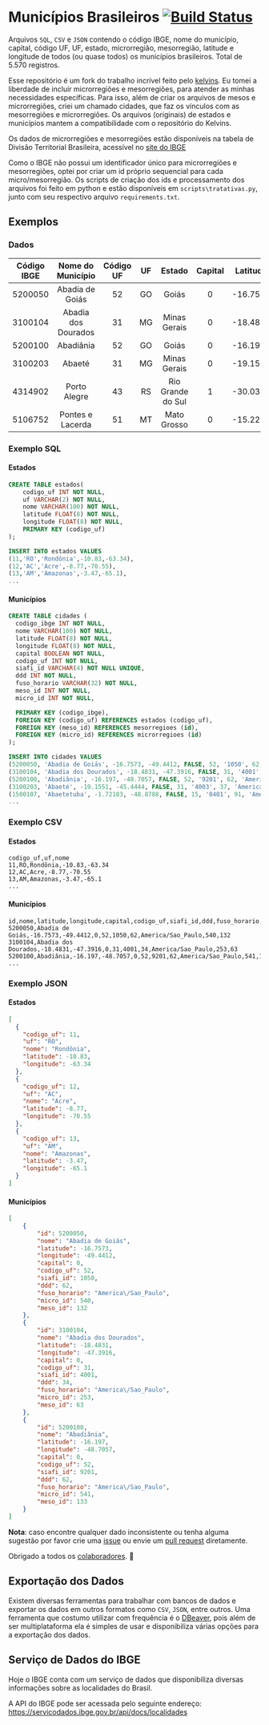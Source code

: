 # Municípios Brasileiros [![Build Status](https://app.travis-ci.com/pedrounes1/Municipios-Brasileiros.svg?branch=main)](https://app.travis-ci.com/pedrounes1/Municipios-Brasileiros)

Arquivos `SQL`, `CSV` e `JSON` contendo o código IBGE, nome do município, capital, código UF, UF, estado, microrregião, mesorregião, latitude e longitude de todos (ou quase todos) os municípios brasileiros. Total de 5.570 registros.

Esse repositório é um fork do trabalho incrível feito pelo [kelvins](https://github.com/kelvins/Municipios-Brasileiros). Eu tomei a liberdade de incluir microrregiões e mesorregiões, para atender as minhas necessidades específicas. Para isso, além de criar os arquivos de mesos e microrregiões, criei um chamado cidades, que faz os vínculos com as mesorregiões e microrregiões. Os arquivos (originais) de estados e municípios mantem a compatibilidade com o repositório do Kelvins.

Os dados de microrregiões e mesorregiões estão disponíveis na tabela de Divisão Territorial Brasileira, acessível no [site do IBGE](https://www.ibge.gov.br/geociencias/organizacao-do-territorio/estrutura-territorial/23701-divisao-territorial-brasileira.html?=&t=acesso-ao-produto)

Como o IBGE não possui um identificador único para microrregiões e mesorregiões, optei por criar um id próprio sequencial para cada micro/mesorregião. Os scripts de criação dos ids e processamento dos arquivos foi feito em python e estão disponíveis em `scripts\tratativas.py`, junto com seu respectivo arquivo `requirements.txt`.

## Exemplos

### Dados

| Código IBGE |  Nome do Município  | Código UF | UF |       Estado      | Capital | Latitude | Longitude | Código Siafi | DDD |     Fuso Horário    | Micro Id | Meso Id |
|:-----------:|:-------------------:|:---------:|:--:|:-----------------:|:-------:|:--------:|:---------:|:------------:|:---:|:-------------------:|:--------:|:-------:|
|   5200050   | Abadia de Goiás     |     52    | GO | Goiás             |    0    | -16.7573 |  -49.4412 |     1050     |  62 | America/Sao_Paulo   |    540   |    132  |
|   3100104   | Abadia dos Dourados |     31    | MG | Minas Gerais      |    0    | -18.4831 |  -47.3916 |     4001     |  34 | America/Sao_Paulo   |    253   |     63  |
|   5200100   | Abadiânia           |     52    | GO | Goiás             |    0    | -16.1970 |  -48.7057 |     9201     |  62 | America/Sao_Paulo   |    541   |    133  |
|   3100203   | Abaeté              |     31    | MG | Minas Gerais      |    0    | -19.1551 |  -45.4444 |     4003     |  37 | America/Sao_Paulo   |    254   |     64  |
|   4314902   | Porto Alegre        |     43    | RS | Rio Grande do Sul |    1    | -30.0318 |  -51.2065 |     8801     |  51 | America/Sao_Paulo   |    482   |    119  |
|   5106752   | Pontes e Lacerda    |     51    | MT | Mato Grosso       |    0    | -15.2219 |  -59.3435 |     8999     |  65 | America/Porto_Velho |    535   |    131  |

### Exemplo SQL

#### Estados

```sql
CREATE TABLE estados(
    codigo_uf INT NOT NULL,
    uf VARCHAR(2) NOT NULL,
    nome VARCHAR(100) NOT NULL,
    latitude FLOAT(8) NOT NULL,
    longitude FLOAT(8) NOT NULL,
    PRIMARY KEY (codigo_uf)
);

INSERT INTO estados VALUES
(11,'RO','Rondônia',-10.83,-63.34),
(12,'AC','Acre',-8.77,-70.55),
(13,'AM','Amazonas',-3.47,-65.1),
...
```

#### Municípios

```sql
CREATE TABLE cidades (
  codigo_ibge INT NOT NULL,
  nome VARCHAR(100) NOT NULL,
  latitude FLOAT(8) NOT NULL,
  longitude FLOAT(8) NOT NULL,
  capital BOOLEAN NOT NULL,
  codigo_uf INT NOT NULL,
  siafi_id VARCHAR(4) NOT NULL UNIQUE,
  ddd INT NOT NULL,
  fuso_horario VARCHAR(32) NOT NULL,
  meso_id INT NOT NULL,
  micro_id INT NOT NULL,

  PRIMARY KEY (codigo_ibge),
  FOREIGN KEY (codigo_uf) REFERENCES estados (codigo_uf),
  FOREIGN KEY (meso_id) REFERENCES mesorregioes (id),
  FOREIGN KEY (micro_id) REFERENCES microrregioes (id)
);

INSERT INTO cidades VALUES
(5200050, 'Abadia de Goiás', -16.7573, -49.4412, FALSE, 52, '1050', 62, 'America\/Sao_Paulo', 132, 540),
(3100104, 'Abadia dos Dourados', -18.4831, -47.3916, FALSE, 31, '4001', 34, 'America\/Sao_Paulo', 63, 253),
(5200100, 'Abadiânia', -16.197, -48.7057, FALSE, 52, '9201', 62, 'America\/Sao_Paulo', 133, 541),
(3100203, 'Abaeté', -19.1551, -45.4444, FALSE, 31, '4003', 37, 'America\/Sao_Paulo', 64, 254),
(1500107, 'Abaetetuba', -1.72183, -48.8788, FALSE, 15, '0401', 91, 'America\/Sao_Paulo', 11, 31)
...
```

### Exemplo CSV

#### Estados

```csv
codigo_uf,uf,nome
11,RO,Rondônia,-10.83,-63.34
12,AC,Acre,-8.77,-70.55
13,AM,Amazonas,-3.47,-65.1
...
```

#### Municípios

```csv
id,nome,latitude,longitude,capital,codigo_uf,siafi_id,ddd,fuso_horario,micro_id,meso_id
5200050,Abadia de Goiás,-16.7573,-49.4412,0,52,1050,62,America/Sao_Paulo,540,132
3100104,Abadia dos Dourados,-18.4831,-47.3916,0,31,4001,34,America/Sao_Paulo,253,63
5200100,Abadiânia,-16.197,-48.7057,0,52,9201,62,America/Sao_Paulo,541,133
...
```

### Exemplo JSON

#### Estados

```json
[
  {
    "codigo_uf": 11,
    "uf": "RO",
    "nome": "Rondônia",
    "latitude": -10.83,
    "longitude": -63.34
  },
  {
    "codigo_uf": 12,
    "uf": "AC",
    "nome": "Acre",
    "latitude": -8.77,
    "longitude": -70.55
  },
  {
    "codigo_uf": 13,
    "uf": "AM",
    "nome": "Amazonas",
    "latitude": -3.47,
    "longitude": -65.1
  }
]
```

#### Municípios

```json
[
    {
        "id": 5200050,
        "nome": "Abadia de Goiás",
        "latitude": -16.7573,
        "longitude": -49.4412,
        "capital": 0,
        "codigo_uf": 52,
        "siafi_id": 1050,
        "ddd": 62,
        "fuso_horario": "America\/Sao_Paulo",
        "micro_id": 540,
        "meso_id": 132
    },
    {
        "id": 3100104,
        "nome": "Abadia dos Dourados",
        "latitude": -18.4831,
        "longitude": -47.3916,
        "capital": 0,
        "codigo_uf": 31,
        "siafi_id": 4001,
        "ddd": 34,
        "fuso_horario": "America\/Sao_Paulo",
        "micro_id": 253,
        "meso_id": 63
    },
    {
        "id": 5200100,
        "nome": "Abadiânia",
        "latitude": -16.197,
        "longitude": -48.7057,
        "capital": 0,
        "codigo_uf": 52,
        "siafi_id": 9201,
        "ddd": 62,
        "fuso_horario": "America\/Sao_Paulo",
        "micro_id": 541,
        "meso_id": 133
    }
]
```


**Nota**: caso encontre qualquer dado inconsistente ou tenha alguma sugestão por favor crie uma [issue](https://github.com/pedrounes1/Municipios-Brasileiros/issues) ou envie um [pull request](https://github.com/pedrounes1/Municipios-Brasileiros/pulls) diretamente.

Obrigado a todos os [colaboradores](https://github.com/kelvins/Municipios-Brasileiros/graphs/contributors). :raised_hands:

## Exportação dos Dados

Existem diversas ferramentas para trabalhar com bancos de dados e exportar os dados em outros formatos como `CSV`, `JSON`, entre outros.
Uma ferramenta que costumo utilizar com frequência é o [DBeaver](https://dbeaver.io/), pois além de ser multiplataforma ela é simples de usar e disponibiliza várias opções para a exportação dos dados.

## Serviço de Dados do IBGE

Hoje o IBGE conta com um serviço de dados que disponibiliza diversas informações sobre as localidades do Brasil.

A API do IBGE pode ser acessada pelo seguinte endereço: https://servicodados.ibge.gov.br/api/docs/localidades
